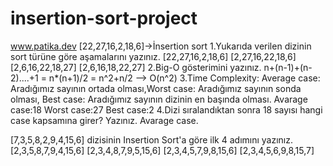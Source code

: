 # insertion-sort-project
www.patika.dev
[22,27,16,2,18,6]->İnsertion sort
1.Yukarıda verilen dizinin sort türüne göre aşamalarını yazınız.
[22,27,16,2,18,6]
[2,27,16,22,18,6]
[2,6,16,22,18,27]
[2,6,16,18,22,27]
2.Big-O gösterimini yazınız.
n+(n-1)+(n-2)....+1 = n*(n+1)/2 = n^2+n/2 --> O(n^2)
3.Time Complexity: Average case: Aradığımız sayının ortada olması,Worst case: Aradığımız sayının sonda olması, Best case: Aradığımız sayının dizinin en başında olması.
Avarage case:18
Worst case:27
Best case:2
4.Dizi sıralandıktan sonra 18 sayısı hangi case kapsamına girer? Yazınız.
Avarage case.


[7,3,5,8,2,9,4,15,6] dizisinin Insertion Sort'a göre ilk 4 adımını yazınız.
[2,3,5,8,7,9,4,15,6]
[2,3,4,8,7,9,5,15,6]
[2,3,4,5,7,9,8,15,6]
[2,3,4,5,6,9,8,15,7]
